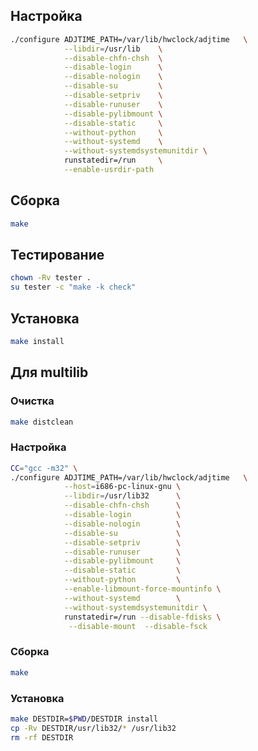 <package-info :package="package" instsize showsbu2></package-info>

<script>
		new Vue({
		el: '#main',
		data: { package: {} },
		mounted: function () {
				this.getPackage('util-linux');
		},
		methods: {
			getPackage: function(name) {
					getPackage(name)
					.then(response => this.package = response);
			},
		}
  })
</script>

## Настройка


```bash
./configure ADJTIME_PATH=/var/lib/hwclock/adjtime   \
            --libdir=/usr/lib    \
            --disable-chfn-chsh  \
            --disable-login      \
            --disable-nologin    \
            --disable-su         \
            --disable-setpriv    \
            --disable-runuser    \
            --disable-pylibmount \
            --disable-static     \
            --without-python     \
            --without-systemd    \
            --without-systemdsystemunitdir \
            runstatedir=/run     \
            --enable-usrdir-path 
```

## Сборка


```bash
make
```
## Тестирование

```bash
chown -Rv tester .
su tester -c "make -k check"
```

## Установка

```bash
make install
```
 
## Для multilib

### Очистка

```bash
make distclean
```

### Настройка

```bash
CC="gcc -m32" \
./configure ADJTIME_PATH=/var/lib/hwclock/adjtime   \
            --host=i686-pc-linux-gnu \
            --libdir=/usr/lib32      \
            --disable-chfn-chsh      \
            --disable-login          \
            --disable-nologin        \
            --disable-su             \
            --disable-setpriv        \
            --disable-runuser        \
            --disable-pylibmount     \
            --disable-static         \
            --without-python         \
            --enable-libmount-force-mountinfo \
            --without-systemd        \
            --without-systemdsystemunitdir \
            runstatedir=/run --disable-fdisks \
             --disable-mount  --disable-fsck   
```

### Сборка 

```bash
make
```

### Установка

```bash
make DESTDIR=$PWD/DESTDIR install
cp -Rv DESTDIR/usr/lib32/* /usr/lib32
rm -rf DESTDIR
```
